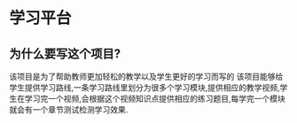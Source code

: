 # 学习平台
## 为什么要写这个项目?
该项目是为了帮助教师更加轻松的教学以及学生更好的学习而写的
该项目能够给学生提供学习路线,一条学习路线里划分为很多个学习模块,提供相应的教学视频,学生在学习完一个视频,会根据这个视频知识点提供相应的练习题目,每学完一个模块就会有一个章节测试检测学习效果.
